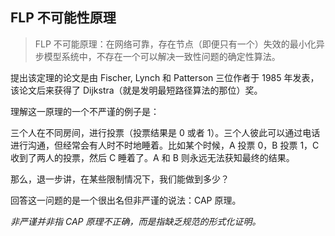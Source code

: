 ## FLP 不可能性原理

  >FLP 不可能原理：在网络可靠，存在节点（即便只有一个）失效的最小化异步模型系统中，不存在一个可以解决一致性问题的确定性算法。

提出该定理的论文是由 Fischer, Lynch 和 Patterson 三位作者于 1985 年发表，该论文后来获得了 Dijkstra（就是发明最短路径算法的那位）奖。

理解这一原理的一个不严谨的例子是：

三个人在不同房间，进行投票（投票结果是 0 或者 1）。三个人彼此可以通过电话进行沟通，但经常会有人时不时地睡着。比如某个时候，A 投票 0，B 投票 1，C 收到了两人的投票，然后 C 睡着了。A 和 B 则永远无法获知最终的结果。

那么，退一步讲，在某些限制情况下，我们能做到多少？

回答这一问题的是一个很出名但非严谨的说法：CAP 原理。

*非严谨并非指 CAP 原理不正确，而是指缺乏规范的形式化证明。*
